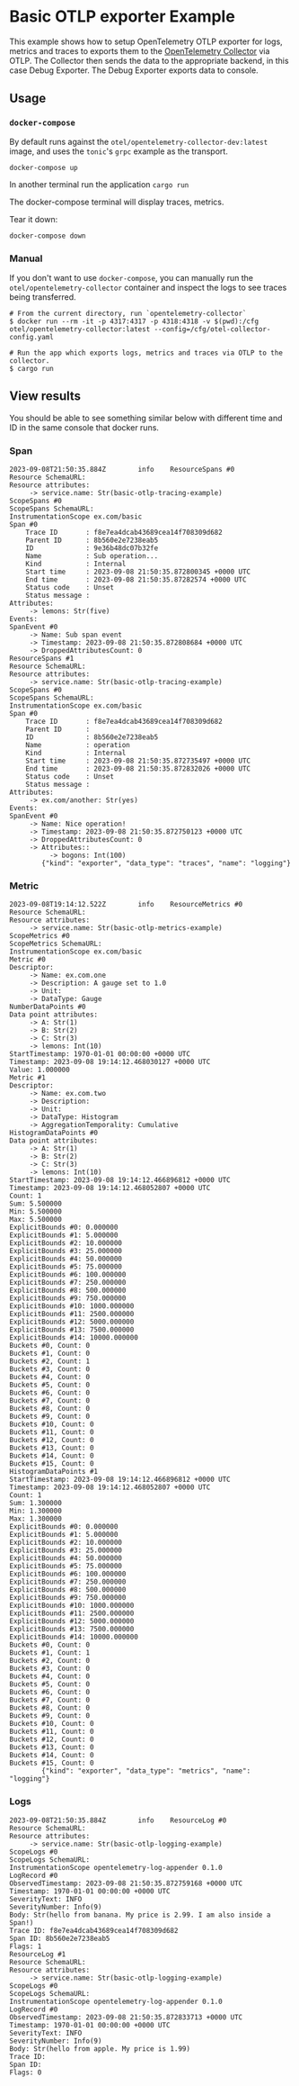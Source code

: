 # Basic OTLP exporter Example

This example shows how to setup OpenTelemetry OTLP exporter for logs, metrics
and traces to exports them to the [OpenTelemetry
Collector](https://github.com/open-telemetry/opentelemetry-collector) via OTLP. 
The Collector then sends the data to the appropriate backend, in this case 
Debug Exporter. The Debug Exporter exports data to console.

## Usage

### `docker-compose`

By default runs against the `otel/opentelemetry-collector-dev:latest` image, and uses the `tonic`'s
`grpc` example as the transport.

```shell
docker-compose up
```

In another terminal run the application `cargo run`

The docker-compose terminal will display traces, metrics.

Tear it down:

```shell
docker-compose down
```

### Manual

If you don't want to use `docker-compose`, you can manually run the `otel/opentelemetry-collector` container
and inspect the logs to see traces being transferred.

```shell
# From the current directory, run `opentelemetry-collector`
$ docker run --rm -it -p 4317:4317 -p 4318:4318 -v $(pwd):/cfg otel/opentelemetry-collector:latest --config=/cfg/otel-collector-config.yaml

# Run the app which exports logs, metrics and traces via OTLP to the collector.
$ cargo run
```

## View results

You should be able to see something similar below with different time and ID in the same console that docker runs.

### Span

```text
2023-09-08T21:50:35.884Z        info    ResourceSpans #0
Resource SchemaURL:
Resource attributes:
     -> service.name: Str(basic-otlp-tracing-example)
ScopeSpans #0
ScopeSpans SchemaURL:
InstrumentationScope ex.com/basic
Span #0
    Trace ID       : f8e7ea4dcab43689cea14f708309d682
    Parent ID      : 8b560e2e7238eab5
    ID             : 9e36b48dc07b32fe
    Name           : Sub operation...
    Kind           : Internal
    Start time     : 2023-09-08 21:50:35.872800345 +0000 UTC
    End time       : 2023-09-08 21:50:35.87282574 +0000 UTC
    Status code    : Unset
    Status message :
Attributes:
     -> lemons: Str(five)
Events:
SpanEvent #0
     -> Name: Sub span event
     -> Timestamp: 2023-09-08 21:50:35.872808684 +0000 UTC
     -> DroppedAttributesCount: 0
ResourceSpans #1
Resource SchemaURL:
Resource attributes:
     -> service.name: Str(basic-otlp-tracing-example)
ScopeSpans #0
ScopeSpans SchemaURL:
InstrumentationScope ex.com/basic
Span #0
    Trace ID       : f8e7ea4dcab43689cea14f708309d682
    Parent ID      :
    ID             : 8b560e2e7238eab5
    Name           : operation
    Kind           : Internal
    Start time     : 2023-09-08 21:50:35.872735497 +0000 UTC
    End time       : 2023-09-08 21:50:35.872832026 +0000 UTC
    Status code    : Unset
    Status message :
Attributes:
     -> ex.com/another: Str(yes)
Events:
SpanEvent #0
     -> Name: Nice operation!
     -> Timestamp: 2023-09-08 21:50:35.872750123 +0000 UTC
     -> DroppedAttributesCount: 0
     -> Attributes::
          -> bogons: Int(100)
        {"kind": "exporter", "data_type": "traces", "name": "logging"}
```

### Metric

```text
2023-09-08T19:14:12.522Z        info    ResourceMetrics #0
Resource SchemaURL:
Resource attributes:
     -> service.name: Str(basic-otlp-metrics-example)
ScopeMetrics #0
ScopeMetrics SchemaURL:
InstrumentationScope ex.com/basic
Metric #0
Descriptor:
     -> Name: ex.com.one
     -> Description: A gauge set to 1.0
     -> Unit:
     -> DataType: Gauge
NumberDataPoints #0
Data point attributes:
     -> A: Str(1)
     -> B: Str(2)
     -> C: Str(3)
     -> lemons: Int(10)
StartTimestamp: 1970-01-01 00:00:00 +0000 UTC
Timestamp: 2023-09-08 19:14:12.468030127 +0000 UTC
Value: 1.000000
Metric #1
Descriptor:
     -> Name: ex.com.two
     -> Description:
     -> Unit:
     -> DataType: Histogram
     -> AggregationTemporality: Cumulative
HistogramDataPoints #0
Data point attributes:
     -> A: Str(1)
     -> B: Str(2)
     -> C: Str(3)
     -> lemons: Int(10)
StartTimestamp: 2023-09-08 19:14:12.466896812 +0000 UTC
Timestamp: 2023-09-08 19:14:12.468052807 +0000 UTC
Count: 1
Sum: 5.500000
Min: 5.500000
Max: 5.500000
ExplicitBounds #0: 0.000000
ExplicitBounds #1: 5.000000
ExplicitBounds #2: 10.000000
ExplicitBounds #3: 25.000000
ExplicitBounds #4: 50.000000
ExplicitBounds #5: 75.000000
ExplicitBounds #6: 100.000000
ExplicitBounds #7: 250.000000
ExplicitBounds #8: 500.000000
ExplicitBounds #9: 750.000000
ExplicitBounds #10: 1000.000000
ExplicitBounds #11: 2500.000000
ExplicitBounds #12: 5000.000000
ExplicitBounds #13: 7500.000000
ExplicitBounds #14: 10000.000000
Buckets #0, Count: 0
Buckets #1, Count: 0
Buckets #2, Count: 1
Buckets #3, Count: 0
Buckets #4, Count: 0
Buckets #5, Count: 0
Buckets #6, Count: 0
Buckets #7, Count: 0
Buckets #8, Count: 0
Buckets #9, Count: 0
Buckets #10, Count: 0
Buckets #11, Count: 0
Buckets #12, Count: 0
Buckets #13, Count: 0
Buckets #14, Count: 0
Buckets #15, Count: 0
HistogramDataPoints #1
StartTimestamp: 2023-09-08 19:14:12.466896812 +0000 UTC
Timestamp: 2023-09-08 19:14:12.468052807 +0000 UTC
Count: 1
Sum: 1.300000
Min: 1.300000
Max: 1.300000
ExplicitBounds #0: 0.000000
ExplicitBounds #1: 5.000000
ExplicitBounds #2: 10.000000
ExplicitBounds #3: 25.000000
ExplicitBounds #4: 50.000000
ExplicitBounds #5: 75.000000
ExplicitBounds #6: 100.000000
ExplicitBounds #7: 250.000000
ExplicitBounds #8: 500.000000
ExplicitBounds #9: 750.000000
ExplicitBounds #10: 1000.000000
ExplicitBounds #11: 2500.000000
ExplicitBounds #12: 5000.000000
ExplicitBounds #13: 7500.000000
ExplicitBounds #14: 10000.000000
Buckets #0, Count: 0
Buckets #1, Count: 1
Buckets #2, Count: 0
Buckets #3, Count: 0
Buckets #4, Count: 0
Buckets #5, Count: 0
Buckets #6, Count: 0
Buckets #7, Count: 0
Buckets #8, Count: 0
Buckets #9, Count: 0
Buckets #10, Count: 0
Buckets #11, Count: 0
Buckets #12, Count: 0
Buckets #13, Count: 0
Buckets #14, Count: 0
Buckets #15, Count: 0
        {"kind": "exporter", "data_type": "metrics", "name": "logging"}
```

### Logs

```text
2023-09-08T21:50:35.884Z        info    ResourceLog #0
Resource SchemaURL:
Resource attributes:
     -> service.name: Str(basic-otlp-logging-example)
ScopeLogs #0
ScopeLogs SchemaURL:
InstrumentationScope opentelemetry-log-appender 0.1.0
LogRecord #0
ObservedTimestamp: 2023-09-08 21:50:35.872759168 +0000 UTC
Timestamp: 1970-01-01 00:00:00 +0000 UTC
SeverityText: INFO
SeverityNumber: Info(9)
Body: Str(hello from banana. My price is 2.99. I am also inside a Span!)
Trace ID: f8e7ea4dcab43689cea14f708309d682
Span ID: 8b560e2e7238eab5
Flags: 1
ResourceLog #1
Resource SchemaURL:
Resource attributes:
     -> service.name: Str(basic-otlp-logging-example)
ScopeLogs #0
ScopeLogs SchemaURL:
InstrumentationScope opentelemetry-log-appender 0.1.0
LogRecord #0
ObservedTimestamp: 2023-09-08 21:50:35.872833713 +0000 UTC
Timestamp: 1970-01-01 00:00:00 +0000 UTC
SeverityText: INFO
SeverityNumber: Info(9)
Body: Str(hello from apple. My price is 1.99)
Trace ID:
Span ID:
Flags: 0
```
